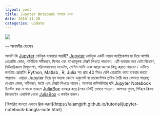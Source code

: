```yaml
---
layout: post
title: Jupyter Notebook ব্যবহার শেখা 
date: 2016-11-20
categories: update
---
```


<img src="http://jupyter.org/assets/jupyterpreview.png" class="fit image"> 
<p>-- আলমগীর হোসেন</p>
<p>আপনি কি <a href="http://jupyter.org/">Jupyter</a> নোটবুক ব্যবহারে আগ্রহী? <a href="http://jupyter.org/">Jupyter</a> নোটবুক একটি ওয়েব অ্যাপ্লিকেশন যা দিয়ে আপনি প্রোগ্রামিং কোড, গাণিতিক সমীকরণ, ফিগার এবং ব্যাখ্যামূলক টেক্সট লিখতে পারবেন। এটি ব্যবহার করে ডেটা বিশ্লেষণ, নিউমারিক্যাল সিমুলেশন, পরিসংখ্যানগত মডেলিং, মেশিন লার্নিং এবং আরো অনেক কিছু করতে পারবেন। এটিতে জনপ্রিয় প্রোগ্রামিং Python, Matlab , R, Julia সহ  প্রায়  40 টিরও বেশি প্রোগ্রামিং ভাষা  ব্যবহার করতে পারবেন। এছাড়া Jupyter দিয়ে খুব সহজে কোনো ডকুমেন্ট বা প্রেজেন্টেশন স্লাইড তৈরী করে ফেলতে পারেন;  যেখানে কোড, সমীকরণ, ফটো এবং টেক্সট লিখতে পারেন। আপনার কম্পিউটারে যদি Jupyter Notebook ইনস্টল করা না থাকে তাহলে <a href="https://juliabox.com/"> JuliaBox</a> ব্যবহার করে (লবন টেস্ট) দেখতে পারেন। আপনার গুগল, গিটহাব কিংবা লিংকডইন একাউন্ট থেকে <a href="https://juliabox.com/"> JuliaBox</a> এ লগইন করুন।</p>
[বিস্তারিত জানতে এখানে ক্লিক করুন](https://alamgirh.github.io/tutorial/jupyter-notebook-bangla-note.html)

